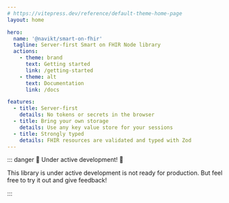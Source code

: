 ```yaml
---
# https://vitepress.dev/reference/default-theme-home-page
layout: home

hero:
  name: '@navikt/smart-on-fhir'
  tagline: Server-first Smart on FHIR Node library
  actions:
    - theme: brand
      text: Getting started
      link: /getting-started
    - theme: alt
      text: Documentation
      link: /docs

features:
  - title: Server-first
    details: No tokens or secrets in the browser
  - title: Bring your own storage
    details: Use any key value store for your sessions
  - title: Strongly typed
    details: FHIR resources are validated and typed with Zod
---
```


::: danger 🚧 Under active development! 🚧

This library is under active development is not ready for production. But feel free to try it out and give feedback!

:::

